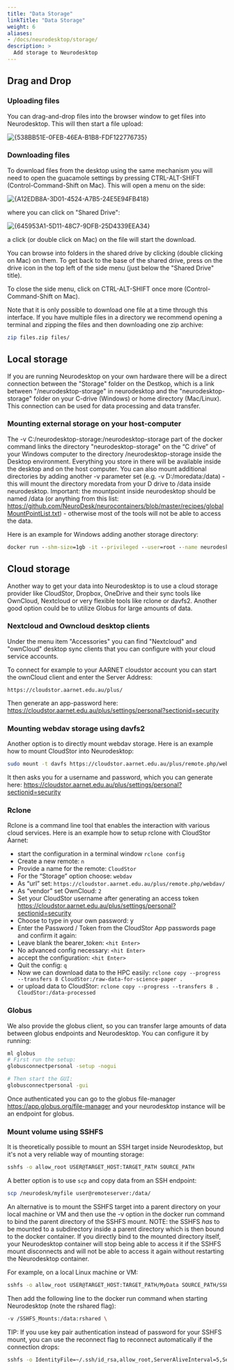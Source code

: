 ```yaml
---
title: "Data Storage"
linkTitle: "Data Storage"
weight: 6
aliases: 
- /docs/neurodesktop/storage/
description: >
  Add storage to Neurodesktop
---
```


## Drag and Drop

### Uploading files
You can drag-and-drop files into the browser window to get files into Neurodesktop. This will then start a file upload:

![{538BB51E-0FEB-46EA-B1B8-FDF122776735}](https://user-images.githubusercontent.com/4021595/160577507-b5159bae-13c0-4fbf-85da-0ce55fd481f3.png)

### Downloading files
To download files from the desktop using the same mechanism you will need to open the guacamole settings by pressing CTRL-ALT-SHIFT (Control-Command-Shift on Mac). This will open a menu on the side:

![{A12EDB8A-3D01-4524-A7B5-24E5E94FB418}](https://user-images.githubusercontent.com/4021595/160577828-0f8ba04e-aed7-4c26-a8d2-baf6c4be317a.png)


where you can click on "Shared Drive":

![{645953A1-5D11-48C7-9DFB-25D4339EEA34}](https://user-images.githubusercontent.com/4021595/160577926-06e48896-9301-426a-b7d5-9d3b2df14504.png)

a click (or double click on Mac) on the file will start the download.

You can browse into folders in the shared drive by clicking (double clicking on Mac) on them. To get back to the base of the shared drive, press on the drive icon in the top left of the side menu (just below the "Shared Drive" title).

To close the side menu, click on CTRL-ALT-SHIFT once more (Control-Command-Shift on Mac).

Note that it is only possible to download one file at a time through this interface. If you have multiple files in a directory we recommend opening a terminal and zipping the files and then downloading one zip archive:

```bash
zip files.zip files/
```

## Local storage
If you are running Neurodesktop on your own hardware there will be a direct connection between the "Storage" folder on the Destkop, which is a link between "/neurodesktop-storage" in neurodesktop and the "neurodesktop-storage" folder on your C-drive (Windows) or home directory (Mac/Linux). This connection can be used for data processing and data transfer.

### Mounting external storage on your host-computer
The -v C:/neurodesktop-storage:/neurodesktop-storage part of the docker command links the directory "neurodesktop-storage" on the “C drive” of your Windows computer to the directory /neurodesktop-storage inside the Desktop environment. Everything you store in there will be available inside the desktop and on the host computer. You can also mount additional directories by adding another -v parameter set (e.g. -v D:/moredata:/data) - this will mount the directory moredata from your D drive to /data inside neurodesktop. Important: the mountpoint inside neurodesktop should be named /data (or anything from this list: https://github.com/NeuroDesk/neurocontainers/blob/master/recipes/globalMountPointList.txt) - otherwise most of the tools will not be able to access the data.

Here is an example for Windows adding another storage directory:
```cmd
docker run --shm-size=1gb -it --privileged --user=root --name neurodesktop -v C:/neurodesktop-storage:/neurodesktop-storage -v D:/moredata:/data -p 8888:8888 -e NEURODESKTOP_VERSION={{< params/neurodesktop/jupyter_neurodesk_version >}} vnmd/neurodesktop:{{< params/neurodesktop/jupyter_neurodesk_version >}}
```

## Cloud storage
Another way to get your data into Neurodesktop is to use a cloud storage provider like CloudStor, Dropbox, OneDrive and their sync tools like OwnCloud, Nextcloud or very flexible tools like rclone or davfs2. Another good option could be to utilize Globus for large amounts of data. 

### Nextcloud and Owncloud desktop clients
Under the menu item "Accessories" you can find "Nextcloud" and "ownCloud" desktop sync clients that you can configure with your cloud service accounts.

To connect for example to your AARNET cloudstor account you can start the ownCloud client and enter the Server Address: 
```none
https://cloudstor.aarnet.edu.au/plus/
``` 

Then generate an app-password here: https://cloudstor.aarnet.edu.au/plus/settings/personal?sectionid=security


### Mounting webdav storage using davfs2
Another option is to directly mount webdav storage. Here is an example how to mount CloudStor into Neurodesktop:

```bash
sudo mount -t davfs https://cloudstor.aarnet.edu.au/plus/remote.php/webdav/ /data/
```
It then asks you for a username and password, which you can generate here: https://cloudstor.aarnet.edu.au/plus/settings/personal?sectionid=security

### Rclone
Rclone is a command line tool that enables the interaction with various cloud services. Here is an example how to setup rclone with CloudStor Aarnet:

- start the configuration in a terminal window `rclone config`
- Create a new remote: `n`
- Provide a name for the remote: `CloudStor`
- For the “Storage” option choose: `webdav`
- As “url” set: `https://cloudstor.aarnet.edu.au/plus/remote.php/webdav/`
- As “vendor” set OwnCloud: `2`
- Set your CloudStor username after generating an access token https://cloudstor.aarnet.edu.au/plus/settings/personal?sectionid=security
- Choose to type in your own password: y
- Enter the Password / Token from the CloudStor App passwords page and confirm it again:
- Leave blank the bearer_token: `<hit Enter>`
- No advanced config necessary: `<hit Enter>`
- accept the configuration: `<hit Enter>`
- Quit the config: `q`
- Now we can download data to the HPC easily: `rclone copy --progress --transfers 8 CloudStor:/raw-data-for-science-paper .`
- or upload data to CloudStor: `rclone copy --progress --transfers 8 . CloudStor:/data-processed`

### Globus
We also provide the globus client, so you can transfer large amounts of data between globus endpoints and Neurodesktop. You can configure it by running:
```bash
ml globus
# First run the setup:
globusconnectpersonal -setup -nogui

# Then start the GUI:
globusconnectpersonal -gui
```

Once authenticated you can go to the globus file-manager https://app.globus.org/file-manager and your neurodesktop instance will be an endpoint for globus.



### Mount volume using SSHFS
It is theoretically possible to mount an SSH target inside Neurodesktop, but it's not a very reliable way of mounting storage:
```bash
sshfs -o allow_root USER@TARGET_HOST:TARGET_PATH SOURCE_PATH
```

A better option is to use `scp` and copy data from an SSH endpoint:
```bash
scp /neurodesk/myfile user@remoteserver:/data/
```

An alternative is to mount the SSHFS target into a parent directory on your local machine or VM and then use the -v option in the docker run command to bind the parent directory of the SSHFS mount. NOTE: the SSHFS *has* to be mounted to a subdirectory inside a parent directory which is then bound to the docker container. If you directly bind to the mounted directory itself, your Neurodesktop container will stop being able to access it if the SSHFS mount disconnects and will not be able to access it again without restarting the Neurodesktop container.

For example, on a local Linux machine or VM:
```bash
sshfs -o allow_root USER@TARGET_HOST:TARGET_PATH/MyData SOURCE_PATH/SSHFS_Mounts/MyData
```

Then add the following line to the docker run command when starting Neurodesktop (note the rshared flag):
```bash
-v /SSHFS_Mounts:/data:rshared \
```

TIP: If you use key pair authentication instead of password for your SSHFS mount, you can use the reconnect flag to reconnect automatically if the connection drops:
```bash
sshfs -o IdentityFile=~/.ssh/id_rsa,allow_root,ServerAliveInterval=5,ServerAliveCountMax=3 USER@TARGET_HOST:TARGET_PATH/MyData SOURCE_PATH/SSHFS_Mounts/MyData
```


